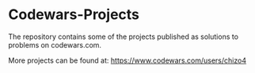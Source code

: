 # Codewars-Projects

The repository contains some of the projects published as solutions to problems on codewars.com.

More projects can be found at:
https://www.codewars.com/users/chizo4
